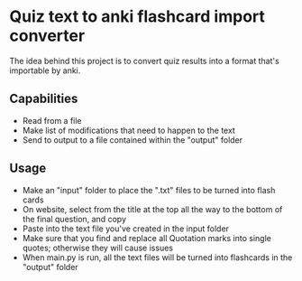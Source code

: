 # Quiz text to anki flashcard import converter
The idea behind this project is to convert quiz results into a format that's importable by anki.
## Capabilities
- Read from a file
- Make list of modifications that need to happen to the text
- Send to output to a file contained within the "output" folder
## Usage
* Make an "input" folder to place the ".txt" files to be turned into flash cards
* On website, select from the title at the top all the way to the bottom of the final question, and copy
* Paste into the text file you've created in the input folder
* Make sure that you find and replace all Quotation marks into single quotes; otherwise they will cause issues
* When main.py is run, all the text files will be turned into flashcards in the "output" folder